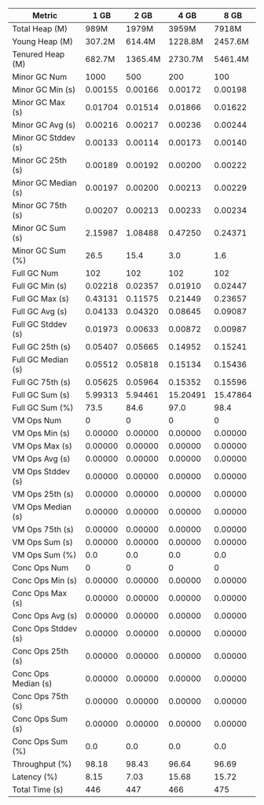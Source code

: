 | Metric | 1 GB | 2 GB | 4 GB | 8 GB |
|------|----|----|----|----|
| Total Heap (M) | 989M | 1979M | 3959M | 7918M |
| Young Heap (M) | 307.2M | 614.4M | 1228.8M | 2457.6M |
| Tenured Heap (M) | 682.7M | 1365.4M | 2730.7M | 5461.4M |
| Minor GC Num | 1000 | 500 | 200 | 100 |
| Minor GC Min (s) | 0.00155 | 0.00166 | 0.00172 | 0.00198 |
| Minor GC Max (s) | 0.01704 | 0.01514 | 0.01866 | 0.01622 |
| Minor GC Avg (s) | 0.00216 | 0.00217 | 0.00236 | 0.00244 |
| Minor GC Stddev (s) | 0.00133 | 0.00114 | 0.00173 | 0.00140 |
| Minor GC 25th (s) | 0.00189 | 0.00192 | 0.00200 | 0.00222 |
| Minor GC Median (s) | 0.00197 | 0.00200 | 0.00213 | 0.00229 |
| Minor GC 75th (s) | 0.00207 | 0.00213 | 0.00233 | 0.00234 |
| Minor GC Sum (s) | 2.15987 | 1.08488 | 0.47250 | 0.24371 |
| Minor GC Sum (%) | 26.5 | 15.4 | 3.0 | 1.6 |
| Full GC Num | 102 | 102 | 102 | 102 |
| Full GC Min (s) | 0.02218 | 0.02357 | 0.01910 | 0.02447 |
| Full GC Max (s) | 0.43131 | 0.11575 | 0.21449 | 0.23657 |
| Full GC Avg (s) | 0.04133 | 0.04320 | 0.08645 | 0.09087 |
| Full GC Stddev (s) | 0.01973 | 0.00633 | 0.00872 | 0.00987 |
| Full GC 25th (s) | 0.05407 | 0.05665 | 0.14952 | 0.15241 |
| Full GC Median (s) | 0.05512 | 0.05818 | 0.15134 | 0.15436 |
| Full GC 75th (s) | 0.05625 | 0.05964 | 0.15352 | 0.15596 |
| Full GC Sum (s) | 5.99313 | 5.94461 | 15.20491 | 15.47864 |
| Full GC Sum (%) | 73.5 | 84.6 | 97.0 | 98.4 |
| VM Ops Num | 0 | 0 | 0 | 0 |
| VM Ops Min (s) | 0.00000 | 0.00000 | 0.00000 | 0.00000 |
| VM Ops Max (s) | 0.00000 | 0.00000 | 0.00000 | 0.00000 |
| VM Ops Avg (s) | 0.00000 | 0.00000 | 0.00000 | 0.00000 |
| VM Ops Stddev (s) | 0.00000 | 0.00000 | 0.00000 | 0.00000 |
| VM Ops 25th (s) | 0.00000 | 0.00000 | 0.00000 | 0.00000 |
| VM Ops Median (s) | 0.00000 | 0.00000 | 0.00000 | 0.00000 |
| VM Ops 75th (s) | 0.00000 | 0.00000 | 0.00000 | 0.00000 |
| VM Ops Sum (s) | 0.00000 | 0.00000 | 0.00000 | 0.00000 |
| VM Ops Sum (%) | 0.0 | 0.0 | 0.0 | 0.0 |
| Conc Ops Num | 0 | 0 | 0 | 0 |
| Conc Ops Min (s) | 0.00000 | 0.00000 | 0.00000 | 0.00000 |
| Conc Ops Max (s) | 0.00000 | 0.00000 | 0.00000 | 0.00000 |
| Conc Ops Avg (s) | 0.00000 | 0.00000 | 0.00000 | 0.00000 |
| Conc Ops Stddev (s) | 0.00000 | 0.00000 | 0.00000 | 0.00000 |
| Conc Ops 25th (s) | 0.00000 | 0.00000 | 0.00000 | 0.00000 |
| Conc Ops Median (s) | 0.00000 | 0.00000 | 0.00000 | 0.00000 |
| Conc Ops 75th (s) | 0.00000 | 0.00000 | 0.00000 | 0.00000 |
| Conc Ops Sum (s) | 0.00000 | 0.00000 | 0.00000 | 0.00000 |
| Conc Ops Sum (%) | 0.0 | 0.0 | 0.0 | 0.0 |
| Throughput (%) | 98.18 | 98.43 | 96.64 | 96.69 |
| Latency (%) | 8.15 | 7.03 | 15.68 | 15.72 |
| Total Time (s) | 446 | 447 | 466 | 475 |

